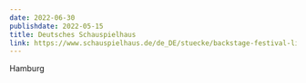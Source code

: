 ```yaml
---
date: 2022-06-30
publishdate: 2022-05-15
title: Deutsches Schauspielhaus
link: https://www.schauspielhaus.de/de_DE/stuecke/backstage-festival-limit-erreicht.1325841
---
```

Hamburg
